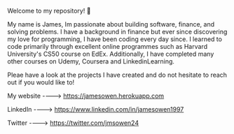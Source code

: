 Welcome to my repository! 👋

My name is James, Im passionate about building software, finance, and solving problems. I have a background in finance but ever since discovering
my love for programming, I have been coding every day since. I learned to code primarily through excellent online programmes such as
Harvard University's CS50 course on EdEx. Additionally, I have completed many other courses on Udemy, Coursera and LinkedinLearning. 

Pleae have a look at the projects I have created and do not hesitate to reach out if you would like to!

My website ----> https://jamesowen.herokuapp.com

LinkedIn   ----> https://www.linkedin.com/in/jamesowen1997

Twitter    ----> https://twitter.com/jmsowen24
<!---
jamoowen/jamoowen is a ✨ special ✨ repository because its `README.md` (this file) appears on your GitHub profile.
You can click the Preview link to take a look at your changes.
--->
